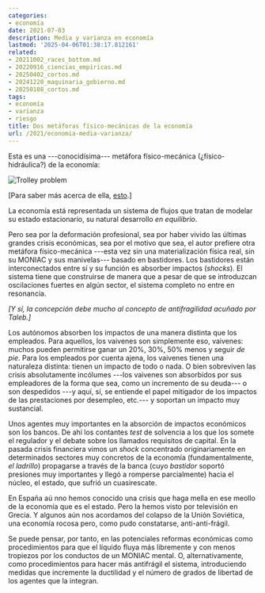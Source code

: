 ```yaml
---
categories:
- economía
date: 2021-07-03
description: Media y varianza en economía
lastmod: '2025-04-06T01:38:17.812161'
related:
- 20211002_races_bottom.md
- 20220916_ciencias_empiricas.md
- 20250402_cortos.md
- 20241220_maquinaria_gobierno.md
- 20250108_cortos.md
tags:
- economía
- varianza
- riesgo
title: Dos metáforas físico-mecánicas de la economía
url: /2021/economia-media-varianza/
---
```


Esta es una ---conocidísima--- metáfora físico-mecánica (¿físico-hidráulica?) de la economía:

![Trolley problem](/images/moniac.png)

[Para saber más acerca de ella, [esto](https://en.wikipedia.org/wiki/MONIAC).]

La economía está representada un sistema de flujos que tratan de modelar su estado estacionario, su natural desarrollo _en equilibrio_.

Pero sea por la deformación profesional, sea por haber vivido las últimas grandes crisis económicas, sea por el motivo que sea, el autor prefiere otra metáfora físico-mecánica ---esta vez sin una materialización física real, sin su MONIAC y sus manivelas--- basado en bastidores. Los bastidores están interconectados entre sí y su función es absorber impactos (_shocks_). El sistema tiene que construirse de manera que a pesar de que se introduzcan oscilaciones fuertes en algún sector, el sistema completo no entre en resonancia.

_[Y sí, la concepción debe mucho al concepto de antifragilidad acuñado por Taleb.]_

Los autónomos absorben los impactos de una manera distinta que los empleados. Para aquellos, los vaivenes son simplemente eso, vaivenes: muchos pueden permitirse ganar un 20%, 30%, 50% menos y seguir _de pie_. Para los empleados por cuenta ajena, los vaivenes tienen una naturaleza distinta: tienen un impacto de todo o nada. O bien sobreviven las crisis absolutamente incólumes ---los vaivenes son absorbidos por sus empleadores de la forma que sea, como un incremento de su deuda--- o son despedidos ---y aquí, sí, se entiende el papel mitigador de los impactos de las prestaciones por desempleo, etc.--- y soportan un impacto muy sustancial.

Unos agentes muy importantes en la absorción de impactos económicos son los bancos. De ahí los contantes _test_ de solvencia a los que los somete el regulador y el debate sobre los llamados requisitos de capital. En la pasada crisis financiera vimos un _shock_ concentrado originariamente en determinados sectores muy concretos de la economía (fundamentalmente, _el ladrillo_) propagarse a través de la banca (cuyo _bastidor_ soportó presiones muy importantes y llegó a romperse parcialmente) hacia el núcleo, el estado, que sufrió un cuasirescate.

En España aú nno hemos conocido una crisis que haga mella en ese meollo de la economía que es el estado. Pero la hemos visto por televisión en Grecia. Y algunos aún nos acordamos del colapso de la Unión Soviética, una economía rocosa pero, como pudo constatarse,  anti-anti-frágil.

Se puede pensar, por tanto, en las potenciales reformas económicas como procedimientos para que el líquido fluya más libremente y con menos tropiezos por los conductos de un MONIAC mental. O, alternativamente, como procedimientos para hacer más antifrágil el sistema, introduciendo medidas que incremente la ductilidad y el número de grados de libertad de los agentes que la integran.